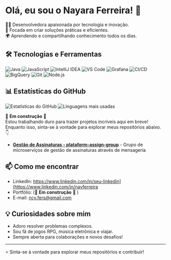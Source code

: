 # Olá, eu sou o Nayara Ferreira! 👋

👨‍💻 Desenvolvedora apaixonada por tecnologia e inovação.  
🚀 Focada em criar soluções práticas e eficientes.  
🌍 Aprendendo e compartilhando conhecimento todos os dias.

## 🛠️ Tecnologias e Ferramentas

![Java](https://img.shields.io/badge/-Java-007396?style=flat&logo=java&logoColor=white)
![JavaScript](https://img.shields.io/badge/-JavaScript-F7DF1E?style=flat&logo=javascript&logoColor=black)
![IntelliJ IDEA](https://img.shields.io/badge/-IntelliJ%20IDEA-000000?style=flat&logo=intellij-idea&logoColor=white)
![VS Code](https://img.shields.io/badge/-VS%20Code-007ACC?style=flat&logo=visual-studio-code&logoColor=white)
![Grafana](https://img.shields.io/badge/-Grafana-F46800?style=flat&logo=grafana&logoColor=white)
![CI/CD](https://img.shields.io/badge/-CI/CD-FF6F00?style=flat&logo=github-actions&logoColor=white)
![BigQuery](https://img.shields.io/badge/-BigQuery-4285F4?style=flat&logo=google-cloud&logoColor=white)
![Git](https://img.shields.io/badge/-Git-F05032?style=flat&logo=git&logoColor=white)
![Node.js](https://img.shields.io/badge/-Node.js-339933?style=flat&logo=node.js&logoColor=white)

## 📊 Estatísticas do GitHub

![Estatísticas do GitHub](https://github-readme-stats.vercel.app/api?username=nfers&show_icons=true&theme=radical)
![Linguagens mais usadas](https://github-readme-stats.vercel.app/api/top-langs/?username=nfers&layout=compact&theme=radical)

🚧 **Em construção** 🚧  
Estou trabalhando duro para trazer projetos incríveis aqui em breve! Enquanto isso, sinta-se à vontade para explorar meus repositórios abaixo. 👇

- **[Gestão de Assinaturas - plataform-assign-group](https://github.com/nfers/ms-plataform-assign-group)** - Grupo de microserviços de gestão de assinaturas através de mensageria


## 📫 Como me encontrar

- LinkedIn: https://www.linkedin.com/in/seu-linkedin](https://www.linkedin.com/in/nayferreira
- Portfólio: (🚧 **Em construção** 🚧  )  
- E-mail: ncy.fers@gmail.com

## 💡 Curiosidades sobre mim

- Adoro resolver problemas complexos.  
- Sou fã de jogos RPG, música eletrônica e viajar.  
- Sempre aberta para colaborações e novos desafios!

---

⭐️ Sinta-se à vontade para explorar meus repositórios e contribuir!
